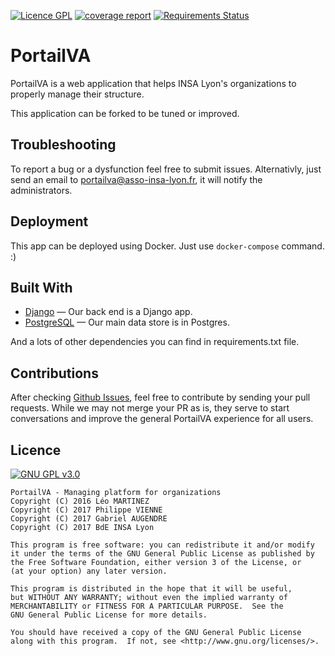 [![Licence GPL](http://img.shields.io/badge/license-GPL-green.svg)](http://www.gnu.org/licenses/quick-guide-gplv3.fr.html)
[![coverage report](https://gitlab.com/sia-insa-lyon/portailva/badges/master/coverage.svg)](https://gitlab.com/sia-insa-lyon/portailva/commits/master)
[![Requirements Status](https://requires.io/github/BdEINSALyon/portailva/requirements.svg?branch=master)](https://requires.io/github/BdEINSALyon/portailva/requirements/?branch=master)

# PortailVA

PortailVA is a web application that helps INSA Lyon's organizations
to properly manage their structure.

This application can be forked to be tuned or improved.

## Troubleshooting

To report a bug or a dysfunction feel free to submit issues. 
Alternativly, just send an email to portailva@asso-insa-lyon.fr, it will notify the administrators.

## Deployment

This app can be deployed using Docker. Just use ``docker-compose`` 
command. :)

## Built With

- [Django](https://github.com/django/django) &mdash; Our back end is a Django app.
- [PostgreSQL](http://www.postgresql.org/) &mdash; Our main data store is in Postgres.

And a lots of other dependencies you can find in requirements.txt file.

## Contributions

After checking [Github Issues](https://github.com/VAINSALyon/portailva),
feel free to contribute by sending your pull requests.
While we may not merge your PR as is, they serve to start conversations 
and improve the general PortailVA experience for all users.

## Licence

[![GNU GPL v3.0](http://www.gnu.org/graphics/gplv3-127x51.png)](http://www.gnu.org/licenses/gpl.html)

```
PortailVA - Managing platform for organizations
Copyright (C) 2016 Léo MARTINEZ
Copyright (C) 2017 Philippe VIENNE
Copyright (C) 2017 Gabriel AUGENDRE
Copyright (C) 2017 BdE INSA Lyon

This program is free software: you can redistribute it and/or modify
it under the terms of the GNU General Public License as published by
the Free Software Foundation, either version 3 of the License, or
(at your option) any later version.

This program is distributed in the hope that it will be useful,
but WITHOUT ANY WARRANTY; without even the implied warranty of
MERCHANTABILITY or FITNESS FOR A PARTICULAR PURPOSE.  See the
GNU General Public License for more details.

You should have received a copy of the GNU General Public License
along with this program.  If not, see <http://www.gnu.org/licenses/>.
```